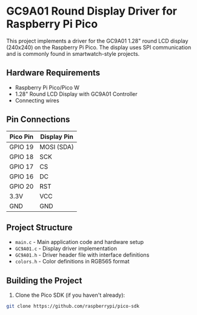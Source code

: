 # GC9A01 Round Display Driver for Raspberry Pi Pico

This project implements a driver for the GC9A01 1.28" round LCD display (240x240) on the Raspberry Pi Pico. The display uses SPI communication and is commonly found in smartwatch-style projects.

## Hardware Requirements

- Raspberry Pi Pico/Pico W
- 1.28" Round LCD Display with GC9A01 Controller
- Connecting wires

## Pin Connections

| Pico Pin | Display Pin |
|----------|-------------|
| GPIO 19  | MOSI (SDA) |
| GPIO 18  | SCK        |
| GPIO 17  | CS         |
| GPIO 16  | DC         |
| GPIO 20  | RST        |
| 3.3V     | VCC        |
| GND      | GND        |

## Project Structure

- `main.c` - Main application code and hardware setup
- `GC9A01.c` - Display driver implementation
- `GC9A01.h` - Driver header file with interface definitions
- `colors.h` - Color definitions in RGB565 format

## Building the Project

1. Clone the Pico SDK (if you haven't already):
```bash
git clone https://github.com/raspberrypi/pico-sdk
